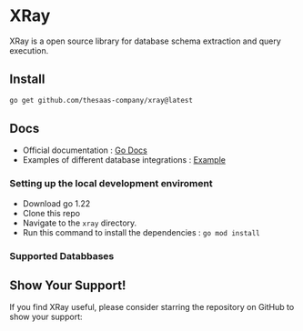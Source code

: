 # XRay

XRay is a open source library for database schema extraction and query execution.

## Install 

```bash
go get github.com/thesaas-company/xray@latest
```

## Docs

- Official documentation : [Go Docs](https://pkg.go.dev/github.com/thesaas-company/xray)
- Examples of different database integrations : [Example](./example)

### Setting up the local development enviroment

- Download go 1.22
- Clone this repo 
- Navigate to the `xray` directory.
- Run this command to install the dependencies : `go mod install`

### Supported Databbases

## Show Your Support!

If you find XRay useful, please consider starring the repository on GitHub to show your support:


